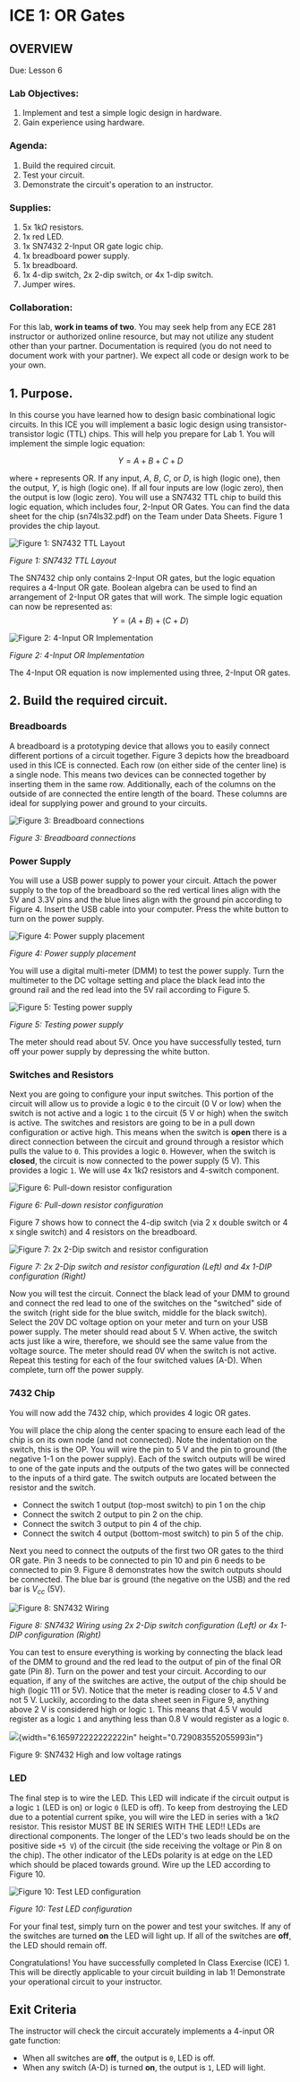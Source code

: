# ICE 1: OR Gates

## OVERVIEW

Due: Lesson 6

### Lab Objectives:

1.  Implement and test a simple logic design in hardware.
2.  Gain experience using hardware.

### Agenda:

1.  Build the required circuit.
2.  Test your circuit.
3.  Demonstrate the circuit's operation to an instructor.

### Supplies:

1.  5x $1 kΩ$ resistors.
2.  1x red LED.
3.  1x SN7432 2-Input OR gate logic chip.
4.  1x breadboard power supply.
5.  1x breadboard.
6.  1x 4-dip switch, 2x 2-dip switch, or 4x 1-dip switch.
7.  Jumper wires.

### Collaboration:

For this lab, **work in teams of two**. You may seek help from any ECE 281 instructor or authorized online resource, but may not utilize any student other than your partner. Documentation is required (you do not need to document work with your partner). We expect all code or design work to be your own.

## 1. Purpose.

In this course you have learned how to design basic combinational logic circuits. In this ICE you will implement a basic logic design using transistor-transistor logic (TTL) chips. This will help you prepare for Lab 1. You will implement the simple logic equation:

$$
Y = A + B + C + D
$$

where `+` represents OR. If any input, $A$, $B$, $C$, or $D$, is high (logic one), then the output, $Y$, is high (logic one). If all four inputs are low (logic zero), then the output is low (logic zero). You will use a SN7432 TTL chip to build this logic equation, which includes four, 2-Input OR Gates. You can find the data sheet for the chip (sn74ls32.pdf) on the Team under Data Sheets. Figure 1 provides the chip layout.

![Figure 1: SN7432 TTL Layout](img/ice01_image2.jpg)

*Figure 1: SN7432 TTL Layout*

The SN7432 chip only contains 2-Input OR gates, but the logic equation
requires a 4-Input OR gate. Boolean algebra can be used to find an
arrangement of 2-Input OR gates that will work. The simple logic
equation can now be represented as:
$$
Y = (A + B) + (C + D)
$$

![Figure 2: 4-Input OR Implementation](img/ice01_image3.jpg)

*Figure 2: 4-Input OR Implementation*

The 4-Input OR equation is now implemented using three, 2-Input OR  gates.

## 2. Build the required circuit.

### Breadboards

A breadboard is a prototyping device that allows you to easily connect
different portions of a circuit together. Figure 3 depicts how the
breadboard used in this ICE is connected. Each row (on either side of
the center line) is a single node. This means two devices can be
connected together by inserting them in the same row. Additionally,
each of the columns on the outside of are connected the entire length
of the board. These columns are ideal for supplying power and ground
to your circuits.

![Figure 3: Breadboard connections](img/ice01_image4.jpg)

*Figure 3: Breadboard connections*

### Power Supply

You will use a USB power supply to power your circuit. Attach the
power supply to the top of the breadboard so the red vertical lines
align with the 5V and 3.3V pins and the blue lines align with the
ground pin according to Figure 4. Insert the USB cable into your
computer. Press the white button to turn on the power supply.

![Figure 4: Power supply placement](img/ice01_image5.jpg)

*Figure 4: Power supply placement*

You will use a digital multi-meter (DMM) to test the power supply.
Turn the multimeter to the DC voltage setting and place the black lead
into the ground rail and the red lead into the 5V rail according to
Figure 5.

![Figure 5: Testing power supply](img/ice01_image6.jpg)

*Figure 5: Testing power supply*

The meter should read about 5V. Once you have successfully tested,
turn off your power supply by depressing the white button.

### Switches and Resistors

Next you are going to configure your input switches. This portion of
the circuit will allow us to provide a logic `0` to the circuit (0 V
or low) when the switch is not active and a logic `1` to the circuit
(5 V or high) when the switch is active. The switches and resistors
are going to be in a pull down configuration or active high. This
means when the switch is **open** there is a direct connection between
the circuit and ground through a resistor which pulls the value to `0`.
This provides a logic `0`. However, when the switch is **closed**, the
circuit is now connected to the power supply (5 V). This provides a
logic `1`. We will use 4x $1 kΩ$ resistors and 4-switch component.

![Figure 6: Pull-down resistor configuration](img/ice01_image7.jpg)

*Figure 6: Pull-down resistor configuration*

Figure 7 shows how to connect the 4-dip switch (via 2 x double switch
or 4 x single switch) and 4 resistors on the breadboard.

![Figure 7: 2x 2-Dip switch and resistor configuration](img/ice01_image8.jpg)

*Figure 7: 2x 2-Dip switch and resistor configuration (Left) and 4x 1-DIP configuration (Right)*

Now you will test the circuit. Connect the black lead of your DMM to
ground and connect the red lead to one of the switches on the
"switched" side of the switch (right side for the blue switch, middle
for the black switch). Select the 20V DC voltage option on your meter
and turn on your USB power supply. The meter should read about 5 V.
When active, the switch acts just like a wire, therefore, we should
see the same value from the voltage source. The meter should read 0V
when the switch is not active. Repeat this testing for each of the
four switched values (A-D). When complete, turn off the power supply.

### 7432 Chip

You will now add the 7432 chip, which provides 4 logic OR gates.

You will place the chip along the center spacing to ensure each lead of
the chip is on its own node (and not connected). Note the indentation
on the switch, this is the OP. You will wire the pin to 5 V and the
pin to ground (the negative 1-1 on the power supply). Each of the
switch outputs will be wired to one of the gate inputs and the outputs
of the two gates will be connected to the inputs of a third gate. The
switch outputs are located between the resistor and the switch.

- Connect the switch 1 output (top-most switch) to pin 1 on the chip
- Connect the switch 2 output to pin 2 on the chip.
- Connect the switch 3 output to pin 4 of the chip.
- Connect the switch 4 output (bottom-most switch) to pin 5 of the chip.

Next you need to connect the outputs of the first two OR gates to the third OR gate. Pin 3 needs to be connected to pin 10 and pin 6 needs to be connected to pin 9. Figure 8 demonstrates how the switch outputs should be connected. The blue bar is ground (the negative on the USB) and the red bar is $V_{cc}$ (5V).

![Figure 8: SN7432 Wiring](img/ice01_image9.jpg)

*Figure 8: SN7432 Wiring using 2x 2-Dip switch configuration (Left) or 4x 1- DIP configuration (Right)*

You can test to ensure everything is working by connecting the black
lead of the DMM to ground and the red lead to the output of pin of the
final OR gate (Pin 8). Turn on the power and test your circuit.
According to our equation, if any of the switches are active, the
output of the chip should be high (logic 111 or 5V). Notice that the
meter is reading closer to 4.5 V and not 5 V. Luckily, according to
the data sheet seen in Figure 9, anything above 2 V is considered high
or logic `1`. This means that 4.5 V would register as a logic `1` and
anything less than 0.8 V would register as a logic `0`.

![](img/ice01_image10.jpg){width="6.165972222222222in"
height="0.729083552055993in"}

Figure 9: SN7432 High and low voltage ratings

### LED

The final step is to wire the LED. This LED will indicate if the
circuit output is a logic `1` (LED is on) or logic `0` (LED is off).
To keep from destroying the LED due to a potential current spike, you
will wire the LED in series with a $1 kΩ$ resistor. This resistor MUST
BE IN SERIES WITH THE LED!! LEDs are directional components. The
longer of the LED's two leads should be on the positive side `+5 V`)
of the circuit (the side receiving the voltage or Pin 8 on the chip).
The other indicator of the LEDs polarity is at edge on the LED which
should be placed towards ground. Wire up the LED according to Figure
10.

![Figure 10: Test LED configuration](img/ice01_image11.jpg)

*Figure 10: Test LED configuration*

For your final test, simply turn on the power and test your switches.
If any of the switches are turned **on** the LED will light up. If all
of the switches are **off**, the LED should remain off.

Congratulations! You have successfully completed In Class Exercise
(ICE) 1. This will be directly applicable to your circuit building in
lab 1! Demonstrate your operational circuit to your instructor.

## Exit Criteria

The instructor will check the circuit accurately implements a 4-input
OR gate function:

- When all switches are **off**, the output is `0`, LED is off.
- When any switch (A-D) is turned **on**, the output is `1`, LED will
light.
